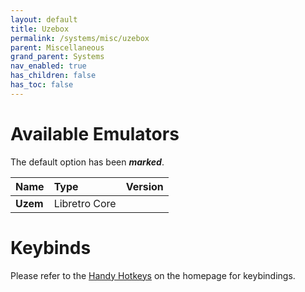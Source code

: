 ```yaml
---
layout: default
title: Uzebox
permalink: /systems/misc/uzebox
parent: Miscellaneous
grand_parent: Systems
nav_enabled: true
has_children: false
has_toc: false
---
```


# Available Emulators

The default option has been ***marked***.

| Name                   | Type             | Version           |
|:-----------------------|:-----------------|:------------------|
| **Uzem**               | Libretro Core    |                   |


# Keybinds 

Please refer to the [Handy Hotkeys](/#handyhotkeys) on the homepage for keybindings.